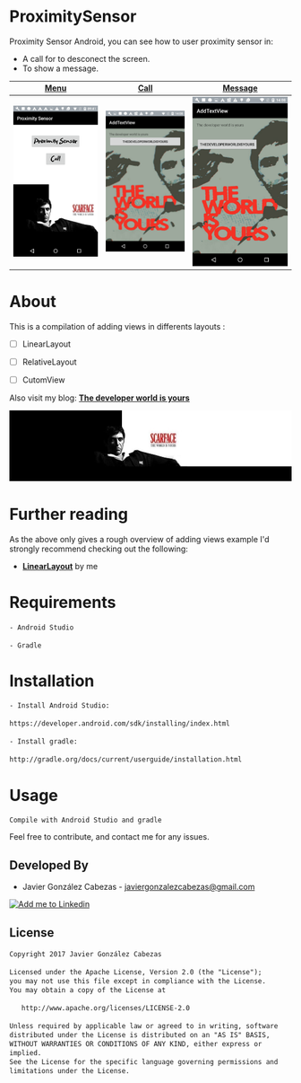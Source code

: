 # ProximitySensor
Proximity Sensor Android, you can see how to user proximity sensor in:

+ A call for to desconect the screen.
+ To show a message.

[Menu][menu] | [Call][call] | [Message][proximity]
--- | --- | ---
![screenshot_menu] | ![screenshot_call] | ![screenshot_proximity]
# About
  This is a compilation of adding views in differents layouts :
  
 - [ ] LinearLayout
 - [ ] RelativeLayout
 - [ ] CutomView 
 

Also visit my blog: **[The developer world is yours](http://thedeveloperworldisyours.com/)**


<a href="http://thedeveloperworldisyours.com/">
  <img alt="The developer world is yours" src="https://github.com/CabezasGonzalezJavier/AddTextViewButton/blob/master/TheDeveloperWordIsYours.png" />
</a>

# Further reading

  As the above only gives a rough overview of adding views example I'd strongly recommend checking out the following:
  * **[LinearLayout](http://thedeveloperworldisyours.com/android/add-a-textview-and-a-button-to-linear-layout-programmatically/#sthash.SvWmDS5M.dpbs)** by me

# Requirements

    - Android Studio

    - Gradle


# Installation

    - Install Android Studio:

    https://developer.android.com/sdk/installing/index.html

    - Install gradle:

    http://gradle.org/docs/current/userguide/installation.html

# Usage
    Compile with Android Studio and gradle


Feel free to contribute, and contact me for any issues.

Developed By
------------
* Javier González Cabezas - <javiergonzalezcabezas@gmail.com>

<a href="https://es.linkedin.com/in/javier-gonz%C3%A1lez-cabezas-8b4b2231">
  <img alt="Add me to Linkedin" src="https://github.com/JorgeCastilloPrz/EasyMVP/blob/master/art/linkedin.png" />
</a>

License
-------

    Copyright 2017 Javier González Cabezas

    Licensed under the Apache License, Version 2.0 (the "License");
    you may not use this file except in compliance with the License.
    You may obtain a copy of the License at

       http://www.apache.org/licenses/LICENSE-2.0

    Unless required by applicable law or agreed to in writing, software
    distributed under the License is distributed on an "AS IS" BASIS,
    WITHOUT WARRANTIES OR CONDITIONS OF ANY KIND, either express or implied.
    See the License for the specific language governing permissions and
    limitations under the License.
    
    
    
[menu]: https://github.com/CabezasGonzalezJavier/ProximitySensor/blob/master/app/src/main/java/com/thedeveloperworldisyours/proximitysensor/MainActivity.java
[call]: https://github.com/CabezasGonzalezJavier/ProximitySensor/blob/master/app/src/main/java/com/thedeveloperworldisyours/proximitysensor/CallActivity.java
[proximity]: https://github.com/CabezasGonzalezJavier/ProximitySensor/blob/master/app/src/main/java/com/thedeveloperworldisyours/proximitysensor/ProximitySensorActivity.java

[screenshot_menu]: https://github.com/CabezasGonzalezJavier/ProximitySensor/blob/master/menu.png
[screenshot_call]: https://github.com/CabezasGonzalezJavier/AddTextViewButton/blob/master/Screenshot_linear_layout.png
[screenshot_proximity]: https://github.com/CabezasGonzalezJavier/AddTextViewButton/blob/master/Screenshot_relative_layout.png

